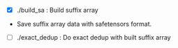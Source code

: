 - [x] ./build_sa : Build suffix array
 - Save suffix array data with safetensors format.
- [ ] ./exact_dedup : Do exact dedup with built suffix array
